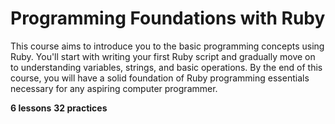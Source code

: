 # Programming Foundations with Ruby

This course aims to introduce you to the basic programming concepts using Ruby. You'll start with writing your first Ruby script and gradually move on to understanding variables, strings, and basic operations. By the end of this course, you will have a solid foundation of Ruby programming essentials necessary for any aspiring computer programmer.

**6 lessons**
**32 practices**